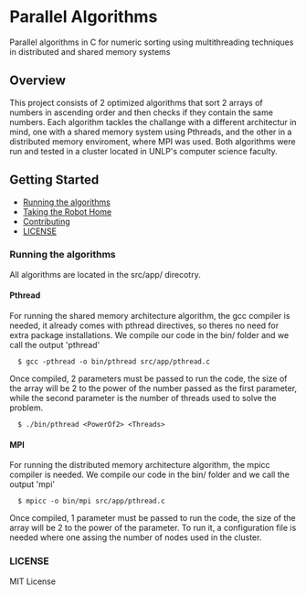 # Parallel Algorithms

Parallel algorithms in C for numeric sorting using multithreading techniques in distributed and shared memory systems

## Overview
This project consists of 2 optimized algorithms that sort 2 arrays of numbers in ascending order and then checks if they contain the same numbers.
Each algorithm tackles the challange with a different architectur in mind, one with a shared memory system using Pthreads, and the other in a distributed memory enviroment, where MPI was used.
Both algorithms were run and tested in a cluster located in UNLP's computer science faculty.

## Getting Started

- [Running the algorithms](#running)
- [Taking the Robot Home](#taking-home)
- [Contributing](#contributing)
- [LICENSE](#license)

### Running the algorithms
<a name="running"></a>

All algorithms are located in the src/app/ direcotry.

#### Pthread

For running the shared memory architecture algorithm, the gcc compiler is needed, it already comes with pthread directives, so theres no need for extra package installations.
We compile our code in the bin/ folder and we call the output 'pthread'

```
  $ gcc -pthread -o bin/pthread src/app/pthread.c
```

Once compiled, 2 parameters must be passed to run the code, the size of the array will be 2 to the power of the number passed as the first parameter, while the second parameter is the number of threads used to solve the problem.

```
  $ ./bin/pthread <PowerOf2> <Threads>
```

#### MPI


For running the distributed memory architecture algorithm, the mpicc compiler is needed.
We compile our code in the bin/ folder and we call the output 'mpi'

```
  $ mpicc -o bin/mpi src/app/pthread.c
```

Once compiled, 1 parameter must be passed to run the code, the size of the array will be 2 to the power of the parameter.
To run it, a configuration file is needed where one assing the number of nodes used in the cluster.

### LICENSE
<a name="license"></a>

MIT License
